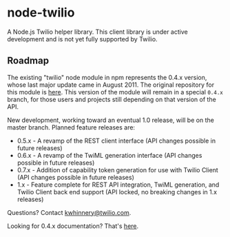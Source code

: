 # node-twilio

A Node.js Twilio helper library.  This client library is under active development and is not yet fully supported by Twilio.

## Roadmap

The existing "twilio" node module in npm represents the 0.4.x version, whose last major update came in August 2011.  The original repository for this module is [here](https://github.com/sjwalter/node-twilio).  This version of the module will remain in a special `0.4.x` branch, for those users and projects still depending on that version of the API.

New development, working toward an eventual 1.0 release, will be on the master branch.  Planned feature releases are:

* 0.5.x - A revamp of the REST client interface (API changes possible in future releases)
* 0.6.x - A revamp of the TwiML generation interface (API changes possible in future releases)
* 0.7.x - Addition of capability token generation for use with Twilio Client (API changes possible in future releases)
* 1.x - Feature complete for REST API integration, TwiML generation, and Twilio Client back end support (API locked, no breaking changes in 1.x releases)

Questions? Contact [kwhinnery@twilio.com](mailto:kwhinnery@twilio.com).

Looking for 0.4.x documentation?  That's [here](https://github.com/kwhinnery/twilio-node/blob/master/README-0-3-x.md).